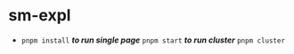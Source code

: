# sm-expl
- `pnpm install`
***to run single page***
`pnpm start`
***to run cluster***
`pnpm cluster`

